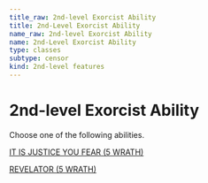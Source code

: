 ```yaml
---
title_raw: 2nd-level Exorcist Ability
title: 2nd-Level Exorcist Ability
name_raw: 2nd-level Exorcist Ability
name: 2nd-Level Exorcist Ability
type: classes
subtype: censor
kind: 2nd-level features
---
```


# 2nd-level Exorcist Ability

Choose one of the following abilities.

[IT IS JUSTICE YOU FEAR (5 WRATH)](./It%20Is%20Justice%20You%20Fear.md)

[REVELATOR (5 WRATH)](./Revelator.md)
